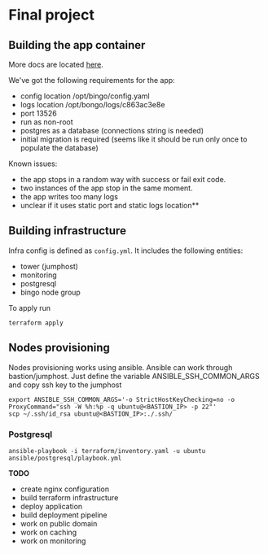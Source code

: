 # Final project

## Building the app container

More docs are located [here](./build/README.md).

We've got the following requirements for the app:

- config location /opt/bingo/config.yaml
- logs location /opt/bongo/logs/c863ac3e8e
- port 13526
- run as non-root
- postgres as a database (connections string is needed)
- initial migration is required (seems like it should be run only once to populate the database)

Known issues:

- the app stops in a random way with success or fail exit code. 
- two instances of the app stop in the same moment. 
- the app writes too many logs
- unclear if it uses static port and static logs location**

## Building infrastructure

Infra config is defined as `config.yml`. It includes the following entities:

- tower (jumphost)
- monitoring
- postgresql
- bingo node group

To apply run

```
terraform apply

```

## Nodes provisioning

Nodes provisioning works using ansible. Ansible can work through bastion/jumphost. Just define the variable ANSIBLE_SSH_COMMON_ARGS and copy ssh key to the jumphost

```
export ANSIBLE_SSH_COMMON_ARGS='-o StrictHostKeyChecking=no -o ProxyCommand="ssh -W %h:%p -q ubuntu@<BASTION_IP> -p 22"'
scp ~/.ssh/id_rsa ubuntu@<BASTION_IP>:./.ssh/
```

### Postgresql

```
ansible-playbook -i terraform/inventory.yaml -u ubuntu ansible/postgresql/playbook.yml
```

**TODO**

- create nginx configuration
- build terraform infrastructure
- deploy application
- build deployment pipeline
- work on public domain
- work on caching
- work on monitoring